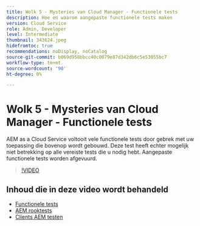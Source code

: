 ```yaml
---
title: Wolk 5 - Mysteries van Cloud Manager - Functionele tests
description: Hoe en waarom aangepaste functionele tests maken
version: Cloud Service
role: Admin, Developer
level: Intermediate
thumbnail: 343624.jpeg
hidefromtoc: true
recommendations: noDisplay, noCatalog
source-git-commit: b069d958bbcc40c0079e87d342db6c5e53055bc7
workflow-type: tm+mt
source-wordcount: '90'
ht-degree: 0%

---
```


# Wolk 5 - Mysteries van Cloud Manager - Functionele tests

AEM as a Cloud Service voltooit vele functionele tests door gebrek met uw toepassing die bovenop wordt gebouwd. Deze test heeft echter mogelijk niet betrekking op alle vereiste tests die u nodig hebt. Aangepaste functionele tests worden afgevuurd.

>[!VIDEO](https://video.tv.adobe.com/v/343624)

## Inhoud die in deze video wordt behandeld

+ [Functionele tests](https://experienceleague.adobe.com/docs/experience-manager-cloud-service/content/implementing/using-cloud-manager/test-results/functional-testing.html)
+ [AEM rooktests](https://github.com/adobe/aem-test-samples/)
+ [Clients AEM testen](https://github.com/adobe/aem-testing-clients/)
